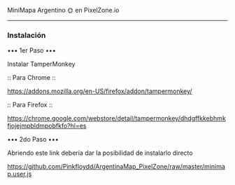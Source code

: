 MiniMapa Argentino 🌞 en PixelZone.io

--------------------------------------------------------------

### **Instalación** ###



••• 1er Paso •••

Instalar TamperMonkey

:: Para Chrome ::

https://addons.mozilla.org/en-US/firefox/addon/tampermonkey/

:: Para Firefox ::

https://chrome.google.com/webstore/detail/tampermonkey/dhdgffkkebhmkfjojejmpbldmpobfkfo?hl=es

••• 2do Paso •••

Abriendo este link debería dar la posibilidad de instalarlo directo

https://github.com/Pinkfloydd/ArgentinaMap_PixelZone/raw/master/minimap.user.js
